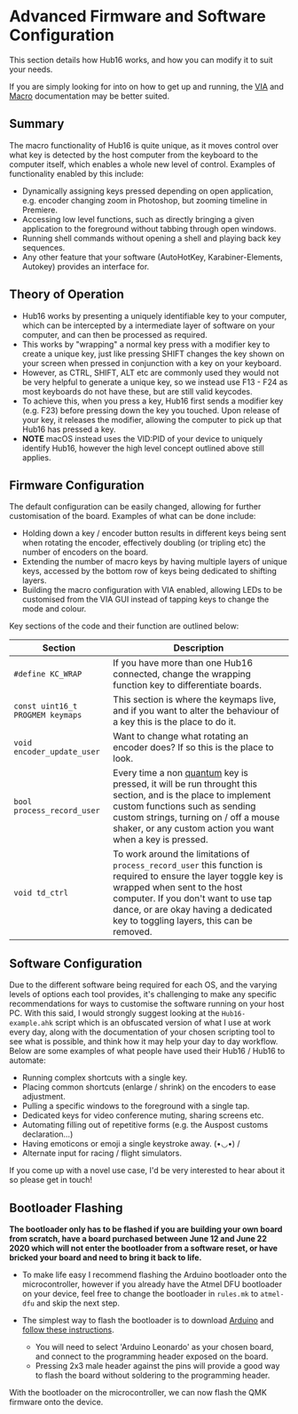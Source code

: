 # Advanced Firmware and Software Configuration

This section details how Hub16 works, and how you can modify it to suit your needs.

If you are simply looking for into on how to get up and running, the [VIA](via.md) and [Macro](macro.md) documentation may be better suited.

## Summary

The macro functionality of Hub16 is quite unique, as it moves control over what key is detected by the host computer from the keyboard to the computer itself, which enables a whole new level of control. Examples of functionality enabled by this include:

- Dynamically assigning keys pressed depending on open application, e.g. encoder changing zoom in Photoshop, but zooming timeline in Premiere.
- Accessing low level functions, such as directly bringing a given application to the foreground without tabbing through open windows.
- Running shell commands without opening a shell and playing back key sequences.
- Any other feature that your software (AutoHotKey, Karabiner-Elements, Autokey) provides an interface for.

## Theory of Operation

- Hub16 works by presenting a uniquely identifiable key to your computer, which can be intercepted by a intermediate layer of software on your computer, and can then be processed as required.
- This works by "wrapping" a normal key press with a modifier key to create a unique key, just like pressing SHIFT changes the key shown on your screen when pressed in conjunction with a key on your keyboard.
- However, as CTRL, SHIFT, ALT etc are commonly used they would not be very helpful to generate a unique key, so we instead use F13 - F24 as most keyboards do not have these, but are still valid keycodes.
- To achieve this, when you press a key, Hub16 first sends a modifier key (e.g. F23) before pressing down the key you touched. Upon release of your key, it releases the modifier, allowing the computer to pick up that Hub16 has pressed a key.
- **NOTE** macOS instead uses the VID:PID of your device to uniquely identify Hub16, however the high level concept outlined above still applies.

## Firmware Configuration

The default configuration can be easily changed, allowing for further customisation of the board. Examples of what can be done include:

- Holding down a key / encoder button results in different keys being sent when rotating the encoder, effectively doubling (or tripling etc) the number of encoders on the board.
- Extending the number of macro keys by having multiple layers of unique keys, accessed by the bottom row of keys being dedicated to shifting layers.
- Building the macro configuration with VIA enabled, allowing LEDs to be customised from the VIA GUI instead of tapping keys to change the mode and colour.

Key sections of the code and their function are outlined below:

| Section | Description |
| ------- | ----------- |
| `#define KC_WRAP` | If you have more than one Hub16 connected, change the wrapping function key to differentiate boards. |
| `const uint16_t PROGMEM keymaps` | This section is where the keymaps live, and if you want to alter the behaviour of a key this is the place to do it. |
| `void encoder_update_user` | Want to change what rotating an encoder does? If so this is the place to look. |
| `bool process_record_user` | Every time a non [quantum](https://docs.qmk.fm/#/keycodes?id=quantum-keycodes) key is pressed, it will be run throught this section, and is the place to implement custom functions such as sending custom strings, turning on / off a mouse shaker, or any custom action you want when a key is pressed. |
| `void td_ctrl` | To work around the limitations of `process_record_user` this function is required to ensure the layer toggle key is wrapped when sent to the host computer. If you don't want to use tap dance, or are okay having a dedicated key to toggling layers, this can be removed. |

## Software Configuration

Due to the different software being required for each OS, and the varying levels of options each tool provides, it's challenging to make any specific recommendations for ways to customise the software running on your host PC. With this said, I would strongly suggest looking at the `Hub16-example.ahk` script which is an obfuscated version of what I use at work every day, along with the documentation of your chosen scripting tool to see what is possible, and think how it may help your day to day workflow. Below are some examples of what people have used their Hub16 / Hub16 to automate:

- Running complex shortcuts with a single key.
- Placing common shortcuts (enlarge / shrink) on the encoders to ease adjustment.
- Pulling a specific windows to the foreground with a single tap.
- Dedicated keys for video conference muting, sharing screens etc.
- Automating filling out of repetitive forms (e.g. the Auspost customs declaration...)
- Having emoticons or emoji a single keystroke away. (•◡•) /
- Alternate input for racing / flight simulators.

If you come up with a novel use case, I'd be very interested to hear about it so please get in touch!

## Bootloader Flashing

**The bootloader only has to be flashed if you are building your own board from scratch, have a board purchased between June 12 and June 22 2020 which will not enter the bootloader from a software reset, or have bricked your board and need to bring it back to life.**

- To make life easy I recommend flashing the Arduino bootloader onto the microcontroller, however if you already have the Atmel DFU bootloader on your device, feel free to change the bootloader in `rules.mk` to `atmel-dfu` and skip the next step.

- The simplest way to flash the bootloader is to download [Arduino](https://www.arduino.cc/en/main/software) and [follow these instructions](https://learn.sparkfun.com/tutorials/installing-an-arduino-bootloader/all).
	- You will need to select 'Arduino Leonardo' as your chosen board, and connect to the programming header exposed on the board.
	- Pressing 2x3 male header against the pins will provide a good way to flash the board without soldering to the programming header.

With the bootloader on the microcontroller, we can now flash the QMK firmware onto the device.
